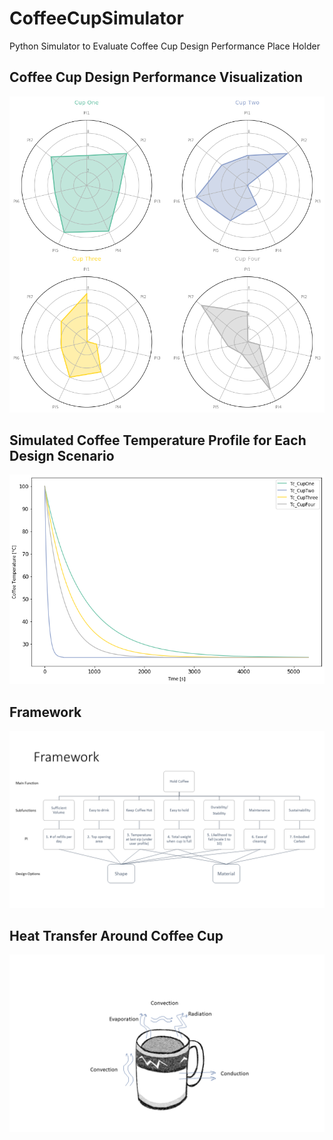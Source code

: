 # CoffeeCupSimulator
Python Simulator to Evaluate Coffee Cup Design Performance 
Place Holder

## Coffee Cup Design Performance Visualization
![GitHub Logo](images/result.png)

## Simulated Coffee Temperature Profile for Each Design Scenario
![GitHub Logo](images/CoffeeTemp.png)

## Framework
![GitHub Logo](images/framework.png)
## Heat Transfer Around Coffee Cup
![GitHub Logo](images/CoffeeCupHT.png)

